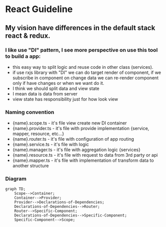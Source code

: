 # React Guideline

## My vision have differences in the default stack react & redux.

### I like use "DI" pattern, I see more perspective on use this tool to build a app:
- this easy way to split logic and reuse code in other class (services). 
- if use rxjs library with "DI" we can do target render of component, if we subscribe in component on change data we can re-render component only if have changes or when we want do it. 
- I think we should split data and view state
- I mean data is data from server
- view state has responsibility just for how look view

### Naming convention
- {name}.scope.ts - it's file view create new DI container
- {name}.provider.ts - it's file with provide implementation {service, mapper, resource, etc...}
- {name}.router.ts - it's file with configuration of app routing
- {name}.service.ts - it's file with logic
- {name}.manager.ts - it's file with aggregation logic {services}
- {name}.resource.ts - it's file with request to data from 3rd party or api
- {name}.mapper.ts - it's file with implementation of transform data to another structure

### Diagram
```mermaid
graph TD;
    Scope-->Container;
    Container-->Provider;
    Provider-->Declarations-of-Dependencies;
    Declarations-of-Dependencies-->Router;
    Router-->Specific-Component;
    Declarations-of-Dependencies-->Specific-Component;
    Specific-Component-->Scope;
```
